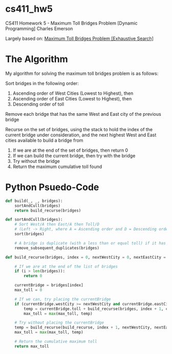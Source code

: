 # cs411_hw5
CS411 Homework 5 - Maximum Toll Bridges Problem [Dynamic Programming]
Charles Emerson

Largely based on: [Maximum Toll Bridges Problem [Exhaustive Search]](https://github.com/cjemerson/cs411_hw2/)


# The Algorithm
My algorithm for solving the maximum toll bridges problem is as follows:

Sort bridges in the following order:
  1. Ascending order of West Cities (Lowest to Highest), then
  2. Ascending order of East Cities (Lowest to Highest), then
  3. Descending order of toll

Remove each bridge that has the same West and East city of the previous bridge

Recurse on the set of bridges, using the stack to hold the index of the current bridge under consideration, and the next highest West and East cities available to build a bridge from 
  1. If we are at the end of the set of bridges, then return 0
  2. If we can build the current bridge, then try with the bridge
  3. Try without the bridge
  4. Return the maximum cumulative toll found


# Python Psuedo-Code

``` python
def build(_, _, bridges):
    sortAndCull(bridges)
    return build_recurse(bridges)

def sortAndCull(bridges):
    # Sort West/A then East/A then Toll/D
    # (Left -> Right, where A = Ascending order and D = Descending order)
    sort(bridges)

    # A bridge is duplicate (with a less than or equal toll) if it has the same West and East cities as the previous bridge
    remove_subsequent_duplicates(bridges)

def build_recurse(bridges, index = 0, nextWestCity = 0, nextEastCity = 0):

    # If we are at the end of the list of bridges
    if (i > len(bridges)):
        return 0

    currentBridge = bridges[index]
    max_toll = 0

    # If we can, try placing the currentBridge
    if (currentBridge.westCity >= nextWestCity and currentBridge.eastCity >= nextEastCity):
        temp = currentBridge.toll + build_recurse(bridges, index + 1, currentBridge.westCity + 1, currentBridge.eastCity + 1)
        max_toll = max(max_toll, temp)

    # Try without placing the currentBridge
    temp = build_recurse(build_recurse, index + 1, nextWestCity, nextEastCity)
    max_toll = max(max_toll, temp)

    # Return the cumulative maximum toll
    return max_toll
```

